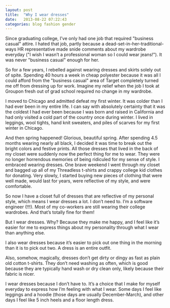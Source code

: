 ```yaml
---
layout: post
title:  "Why I wear dresses"
date:   2013-08-22 07:22:43
categories: blog fashion gender
---
```


Since graduating college, I’ve only had one job that required "business casual" attire. I hated that job, partly because a dead-set-in-her-traditional-ways HR representative made snide comments about my wardrobe everyday ("I wish I wasn’t a professional woman so I could wear jeans!"). It was never "business casual" enough for her.

So for a few years, I rebelled against wearing dresses and skirts solely out of spite. Spending 40 hours a week in cheap polyester because it was all I could afford from the "business casual" area of Target completely turned me off from dressing up for work. Imagine my relief when the job I took at Groupon fresh out of grad school required no change in my wardrobe.

I moved to Chicago and admitted defeat my first winter. It was colder than I had ever been in my entire life. I can say with absolutely certainty that it was the coldest I had ever been because I was born and raised in California and had only visited a cold part of the country once during winter. I lived in leggings, wool tights, hand knit sweaters, and piles of scarves for my first winter in Chicago.

And then spring happened! Glorious, beautiful spring. After spending 4.5 months wearing nearly all black, I decided it was time to break out the bright colors and festive prints. All those dresses that lived in the back of my closet were suddenly now the perfect thing for me to wear. They were no longer horrendous memories of being ridiculed for my sense of style. I embraced wearing dresses. One brave weekend I went through my closet and bagged up all of my Threadless t-shirts and crappy college kid clothes for donating. Very slowly, I started buying new pieces of clothing that were well made, would last for years, were reflective of my style, and were comfortable.

So now I have a closet full of dresses that are reflective of my personal style, which means I wear dresses a lot. I don’t need to. I’m a software engineer (!!!). Most of my co-workers are still wearing their college wardrobes. And that’s totally fine for them!

But I wear dresses. Why? Because they make me happy, and I feel like it’s easier for me to express things about my personality through what I wear than anything else.

I also wear dresses because it’s easier to pick out one thing in the morning than it is to pick out two. A dress is an entire outfit.

Also, somehow, magically, dresses don’t get dirty or dingy as fast as plain old cotton t-shirts. They don’t need washing as often, which is good because they are typically hand wash or dry clean only, likely because their fabric is nicer.

I wear dresses because I don’t have to. It’s a choice that I make for myself everyday to express how I’m feeling with what I wear. Some days I feel like leggings and a hoodie (those days are usually December-March), and other days I feel like 5 inch heels and a floor length dress.